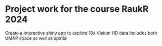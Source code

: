 # Project work for the course RaukR 2024

Create a interactive shiny app to explore 10x Visium HD data
Includes both UMAP space as well as spatial
